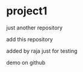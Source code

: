 # project1
just another repository

add this repository


added by raja just for testing

demo on github